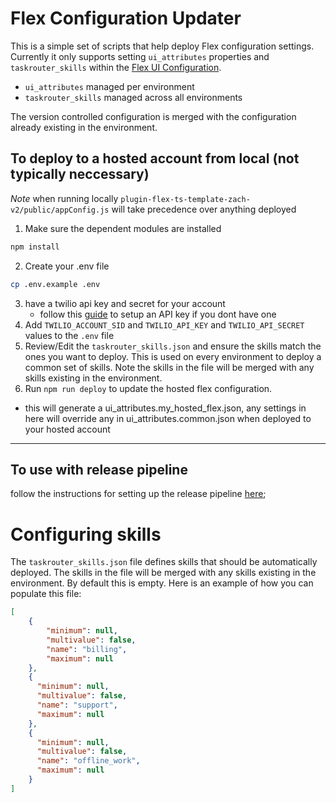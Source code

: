 # Flex Configuration Updater
This is a simple set of scripts that help deploy Flex configuration settings. Currently it only supports setting `ui_attributes` properties and `taskrouter_skills` within the [Flex UI Configuration](https://www.twilio.com/docs/flex/developer/ui/configuration).  

- `ui_attributes` managed per environment 
- `taskrouter_skills` managed across all environments

The version controlled configuration is merged with the configuration already existing in the environment.


## To deploy to a hosted account from local (not typically neccessary)

_Note_ when running locally `plugin-flex-ts-template-zach-v2/public/appConfig.js` will take precedence over anything deployed

1. Make sure the dependent modules are installed
```bash
npm install
```
2. Create your .env file
```bash
cp .env.example .env
```
3. have a twilio api key and secret for your account
    - follow this [guide](https://www.twilio.com/docs/glossary/what-is-an-api-key#how-can-i-create-api-keys) to setup an API key if you dont have one
4. Add `TWILIO_ACCOUNT_SID` and `TWILIO_API_KEY` and `TWILIO_API_SECRET` values to the `.env` file
5. Review/Edit the `taskrouter_skills.json` and ensure the skills match the ones you want to deploy.  This is used on every environment to deploy a common set of skills.  Note the skills in the file will be merged with any skills existing in the environment.
6. Run `npm run deploy` to update the hosted flex configuration.
  - this will generate a ui_attributes.my_hosted_flex.json, any settings in here will override any in ui_attributes.common.json when deployed to your hosted account
---

## To use with release pipeline

follow the instructions for setting up the release pipeline [here](/README.md#setup-a-project-with-release-pipeline);


# Configuring skills

The `taskrouter_skills.json` file defines skills that should be automatically deployed. The skills in the file will be merged with any skills existing in the environment. By default this is empty. Here is an example of how you can populate this file:

```json
[
    {
        "minimum": null,
        "multivalue": false,
        "name": "billing",
        "maximum": null
    },
    {
      "minimum": null,
      "multivalue": false,
      "name": "support",
      "maximum": null
    },
    {
      "minimum": null,
      "multivalue": false,
      "name": "offline_work",
      "maximum": null
    }
]
```

